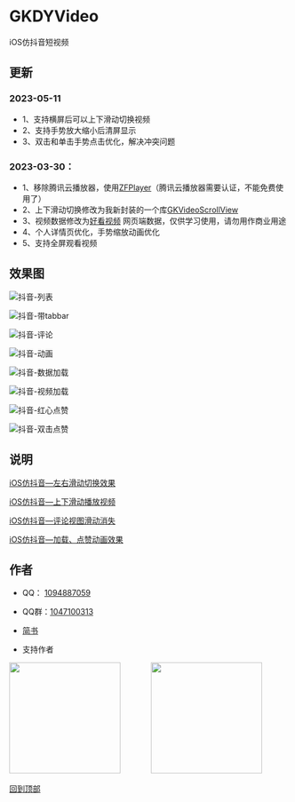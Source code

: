 # GKDYVideo
iOS仿抖音短视频

## 更新

### 2023-05-11
* 1、支持横屏后可以上下滑动切换视频
* 2、支持手势放大缩小后清屏显示
* 3、双击和单击手势点击优化，解决冲突问题

### 2023-03-30：
* 1、移除腾讯云播放器，使用[ZFPlayer](https://github.com/renzifeng/ZFPlayer)（腾讯云播放器需要认证，不能免费使用了）
* 2、上下滑动切换修改为我新封装的一个库[GKVideoScrollView](https://github.com/QuintGao/GKVideoScrollView)
* 3、视频数据修改为[好看视频](https://haokan.baidu.com/) 网页端数据，仅供学习使用，请勿用作商业用途
* 4、个人详情页优化，手势缩放动画优化
* 5、支持全屏观看视频

## 效果图
![抖音-列表](https://upload-images.jianshu.io/upload_images/1598505-1a3cacbdf910797a.gif?imageMogr2/auto-orient/strip)

![抖音-带tabbar](https://upload-images.jianshu.io/upload_images/1598505-483a4e77d398f52b.gif?imageMogr2/auto-orient/strip)

![抖音-评论](https://upload-images.jianshu.io/upload_images/1598505-4e4ee5d8221a59a6.gif?imageMogr2/auto-orient/strip)

![抖音-动画](https://upload-images.jianshu.io/upload_images/1598505-3a101f2e25fa2005.gif?imageMogr2/auto-orient/strip)

![抖音-数据加载](https://upload-images.jianshu.io/upload_images/1598505-4ac8d3255e199ff5.gif?imageMogr2/auto-orient/strip)

![抖音-视频加载](https://upload-images.jianshu.io/upload_images/1598505-7214296ddc1aa923.gif?imageMogr2/auto-orient/strip)

![抖音-红心点赞](https://upload-images.jianshu.io/upload_images/1598505-b89f26ae20c357c0.gif?imageMogr2/auto-orient/strip)

![抖音-双击点赞](https://upload-images.jianshu.io/upload_images/1598505-ff4845163a16e9c9.gif?imageMogr2/auto-orient/strip)

## 说明

[iOS仿抖音—左右滑动切换效果](https://www.jianshu.com/p/9c3670e4a533)

[iOS仿抖音—上下滑动播放视频](https://www.jianshu.com/p/36a4e57f1a53)

[iOS仿抖音—评论视图滑动消失](https://www.jianshu.com/p/8a1f174a91e5)

[iOS仿抖音—加载、点赞动画效果](https://www.jianshu.com/p/a5f08098efb0)

## 作者

- QQ： [1094887059](http://wpa.qq.com/msgrd?v=3&uin=1094887059&site=qq&menu=yes)  
- QQ群：[1047100313](https://qm.qq.com/cgi-bin/qm/qr?k=Aj_f4C5-R3X1_KEdeb_Ttg8pxK_41ZJu&jump_from=webapi)

- [简书](https://www.jianshu.com/u/ba61bbfc87e8)

- 支持作者

<img src="https://upload-images.jianshu.io/upload_images/1598505-1637d63e4e18e103.jpg?imageMogr2/auto-orient/strip%7CimageView2/2/w/1240" width="200" height="200">
&nbsp&nbsp&nbsp&nbsp&nbsp&nbsp&nbsp&nbsp&nbsp&nbsp&nbsp&nbsp
<img src="https://upload-images.jianshu.io/upload_images/1598505-0be88fd4943d1994.jpg?imageMogr2/auto-orient/strip%7CimageView2/2/w/1240" width="200" height="200">

[回到顶部](#readme)